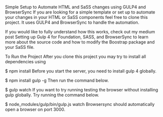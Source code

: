 Simple Setup to Automate HTML and SaSS changes using GULP4 and BrowserSync
If you are looking for a simple template or set up to automate your changes in your HTML or SaSS components feel free to clone this project. It uses GULP4 and BrowserSync to handle the automation.

If you would like to fully understand how this works, check out my medium post Setting up Gulp 4 for Foundation, SASS, and BrowserSync to learn more about the source code and how to modify the Boostrap package and your SaSS file.

To Run the Project
After you clone this project you may try to install all dependencies using

$ npm install
Before you start the server, you need to install gulp 4 globally.

$ npm install gulp -g
Then run the command below.

$ gulp watch
If you want to try running testing the browser without installing gulp globally. Try running the command below.

$ node_modules/gulp/bin/gulp.js watch
Browsersync should automatically open a browser on port 3000.